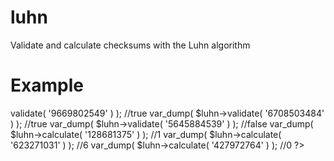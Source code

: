 # luhn
Validate and calculate checksums with the Luhn algorithm

# Example

<?php

require('Luhn.php');

$luhn = new Emilfrisk\Luhn\Luhn();

var_dump( $luhn->validate( '9669802549' ) ); //true
var_dump( $luhn->validate( '6708503484' ) ); //true
var_dump( $luhn->validate( '5645884539' ) ); //false

var_dump( $luhn->calculate( '128681375' ) ); //1
var_dump( $luhn->calculate( '623271031' ) ); //6
var_dump( $luhn->calculate( '427972764' ) ); //0

?>
